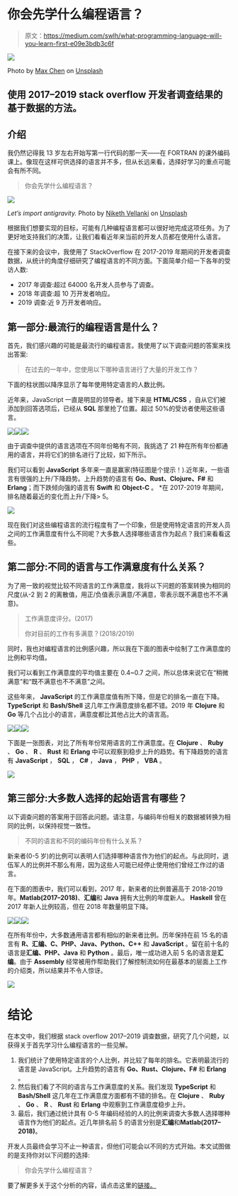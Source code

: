 # 你会先学什么编程语言？

> 原文：<https://medium.com/swlh/what-programming-language-will-you-learn-first-e09e3bdb3c6f>

![](img/6b579bde9a0401f4c8b7412954a3ce72.png)

Photo by [Max Chen](https://unsplash.com/@maxchen2k?utm_source=medium&utm_medium=referral) on [Unsplash](https://unsplash.com?utm_source=medium&utm_medium=referral)

## 使用 2017–2019 stack overflow 开发者调查结果的基于数据的方法。

## 介绍

我仍然记得我 13 岁左右开始写第一行代码的那一天——在 FORTRAN 的课外编码课上。像现在这样可供选择的语言并不多，但从长远来看，选择好学习的重点可能会有所不同。

> 你会先学什么编程语言？

![](img/e46e1c75907a6bab99e924f3d8a3f629.png)

*Let’s import antigravity.* Photo by [Niketh Vellanki](https://unsplash.com/@thenikyv?utm_source=medium&utm_medium=referral) on [Unsplash](https://unsplash.com?utm_source=medium&utm_medium=referral)

根据我们想要实现的目标，可能有几种编程语言都可以很好地完成这项任务。为了更好地支持我们的决策，让我们看看近年来当前的开发人员都在使用什么语言。

在接下来的会议中，我使用了 StackOverflow 在 2017-2019 年期间的开发者调查数据，从统计的角度仔细研究了编程语言的不同方面。下面简单介绍一下各年的受访人数:

*   2017 年调查:超过 64000 名开发人员参与了调查。
*   2018 年调查:超 10 万开发者响应。
*   2019 调查:近 9 万开发者响应。

## 第一部分:最流行的编程语言是什么？

首先，我们感兴趣的可能是最流行的编程语言。我使用了以下调查问题的答案来找出答案:

> 在过去的一年中，您使用以下哪种语言进行了大量的开发工作？

下面的柱状图以降序显示了每年使用特定语言的人数比例。

近年来，JavaScript 一直是明显的领导者。接下来是 **HTML/CSS** ，自从它们被添加到回答选项后，已经从 **SQL** 那里抢了位置。超过 50%的受访者使用这些语言。

![](img/062635e341141a6d0cdd3f5f647cda06.png)![](img/aab1751294f84c39fde4461c671c427e.png)![](img/e56fd815dc9def4c4221fd8c744b605f.png)

由于调查中提供的语言选项在不同年份略有不同，我挑选了 21 种在所有年份都通用的语言，并将它们的排名进行了比较，如下所示。

我们可以看到 **JavaScript** 多年来一直是赢家(特征图是个提示！).近年来，一些语言有很强的上升/下降趋势。上升趋势的语言有 **Go、Rust、Clojure、F#** 和**Erlang**；而下跌倾向强的语言有 **Swift** 和 **Object-C** 。
*在 2017-2019 年期间，排名随着最近的变化而上升/下降> 5。

![](img/523e5830b8b99d14c9aec11eafee5fd4.png)

现在我们对这些编程语言的流行程度有了一个印象，但是使用特定语言的开发人员之间的工作满意度有什么不同呢？大多数人选择哪些语言作为起点？我们来看看这些。

## 第二部分:不同的语言与工作满意度有什么关系？

为了用一致的视觉比较不同语言的工作满意度，我将以下问题的答案转换为相同的尺度(从-2 到 2 的离散值，用正/负值表示满意/不满意，零表示既不满意也不不满意)。

> 工作满意度评分。(2017)
> 
> 你对目前的工作有多满意？(2018/2019)

同时，我也对编程语言的比例感兴趣，所以我在下面的图表中绘制了工作满意度的比例和平均值。

我们可以看到工作满意度的平均值主要在 0.4~0.7 之间，所以总体来说它在“稍微满意”和“既不满意也不不满意”之间。

这些年来， **JavaScript** 的工作满意度值有所下降，但是它的排名一直在下降。 **TypeScript** 和 **Bash/Shell** 这几年工作满意度排名都不错。2019 年 **Clojure** 和 **Go** 等几个占比小的语言，满意度都比其他占比大的语言高。

![](img/f6294dce9f8c5e25b8cc2950a30e6a74.png)![](img/527c96c8fc141b63867ef384a1fb2124.png)![](img/28179187300236588e3b7262e9fb3c7a.png)

下面是一张图表，对比了所有年份常用语言的工作满意度。在 **Clojure** 、 **Ruby** 、 **Go** 、 **R** 、 **Rust** 和 **Erlang** 中可以观察到稳步上升的趋势。有下降趋势的语言有 **JavaScript** ， **SQL** ， **C#** ， **Java** ， **PHP** ， **VBA** 。

![](img/947ff307c0b68c5448d4db3c29e6481a.png)

## 第三部分:大多数人选择的起始语言有哪些？

以下调查问题的答案用于回答此问题。请注意，与编码年份相关的数据被转换为相同的比例，以保持视觉一致性。

> 不同的语言和不同的编码年份有什么关系？

新来者(0-5 岁)的比例可以表明人们选择哪种语言作为他们的起点。与此同时，退伍军人的比例并不那么有用，因为这些人可能已经停止使用他们曾经工作过的语言。

在下面的图表中，我们可以看到，2017 年，新来者的比例普遍高于 2018-2019 年。**Matlab(2017–2018)**、**汇编**和 **Java** 拥有大比例的年度新人。 **Haskell** 曾在 2017 年新人比例较高，但在 2018 年数量明显下降。

![](img/66e7a59474134b41e005e6cd169a3613.png)![](img/a2312a8bf1669fb0b1c71c5d532f16d7.png)![](img/4e3d88e29f2a469ee452e076e676f52d.png)

在所有年份中，大多数通用语言都有相似的新来者比例。历年保持在前 15 名的语言有 **R、汇编、C、PHP、Java、Python、C++** 和 **JavaScript** 。留在前十名的语言是**汇编、PHP、Java** 和 **Python** 。最后，唯一成功进入前 5 名的语言是**汇编**。由于 **Assembly** 经常被用作帮助我们了解控制流如何在最基本的层面上工作的介绍类，所以结果并不令人惊讶。

![](img/42f6933144b209c789b7d463dde87d43.png)

# 结论

在本文中，我们根据 stack overflow 2017–2019 调查数据，研究了几个问题，以获得关于首先学习什么编程语言的一些见解。

1.  我们统计了使用特定语言的个人比例，并比较了每年的排名。它表明最流行的语言是 JavaScript。上升趋势的语言有 **Go、Rust、Clojure、F#** 和 **Erlang** 。
2.  然后我们看了不同的语言与工作满意度的关系。我们发现 **TypeScript** 和 **Bash/Shell** 这几年在工作满意度方面都有不错的排名。在 **Clojure** 、 **Ruby** 、 **Go** 、 **R** 、 **Rust** 和 **Erlang** 中观察到工作满意度稳步上升。
3.  最后，我们通过统计具有 0-5 年编码经验的人的比例来调查大多数人选择哪种语言作为他们的起点。近几年排名前 5 的语言分别是**汇编**和**Matlab(2017–2018)**。

开发人员最终会学习不止一种语言，但他们可能会以不同的方式开始。本文试图做的是支持你对以下问题的选择:

> 你会先学什么编程语言？

要了解更多关于这个分析的内容，请点击这里的[链接。](https://github.com/silviaclaire/stackoverflow_survey)